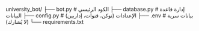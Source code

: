 university_bot/
├── bot.py                 # الكود الرئيسي
├── database.py            # إدارة قاعدة البيانات
├── config.py              # الإعدادات (توكن، قنوات، إداريين)
├── .env                   # بيانات سرية (لا يُشارك)
└── requirements.txt
